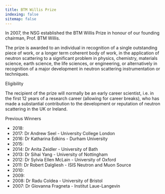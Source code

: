 ```yaml
---
title: BTM Willis Prize
indexing: false
sitemap: false
---
```


In 2007, the NSG established the BTM Willis Prize in honour of our founding chairman, Prof. BTM Willis.

The prize is awarded to an individual in recognition of a single outstanding piece of work, or a longer term coherent body of work, in the application of neutron scattering to a significant problem in physics, chemistry, materials science, earth science, the life sciences, or engineering, or alternatively in recognition of a major development in neutron scattering instrumentation or techniques.

Eligibility

The recipient of the prize will normally be an early career scientist, i.e. in the first 12 years of a research career (allowing for career breaks), who has made a substantial contribution to the development or reputation of neutron scattering in the UK or Ireland.

Previous Winners

- 2018:
- 2017: Dr Andrew Seel - University College London
- 2016: Dr Katharina Edkins - Durham University
- 2015:
- 2014: Dr Anita Zeidler - University of Bath
- 2013: Dr Sihai Yang - University of Nottingham
- 2012: Dr Sylvia Ellen McLain - University of Oxford
- 2011: Dr Robert Dalgliesh - ISIS Neutron and Muon Source
- 2010:
- 2009:
- 2008: Dr Radu Coldea - University of Bristol
- 2007: Dr Giovanna Fragneta - Institut Laue-Langevin
